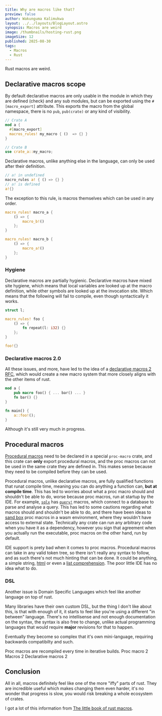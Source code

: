 ```yaml
---
title: Why are macros like that?
preview: false
author: Wakunguma Kalimukwa
layout: ../../layouts/BlogLayout.astro
synopsis: Macros are weird
image: /thumbnails/hosting-rust.png
imageSize: 12
published: 2025-08-30
tags:
  - Macros
  - Rust
---
```



Rust macros are weird.


## Declarative macros scope
By default declarative macros are only usable in the module in which they are defined (check) and any sub modules, but can be exported using the 
`#[macro_export]` attribute. This exports the macro from the global namespace, there is no `pub`, `pub(crate)` or any kind of visibility.

```rust
// Crate A
mod a {
  #[macro_export]
  macros_rules! my_macro { ()  => {} }
}

// Crate B
use crate_a::my_macro;
```

Declarative macros, unlike anything else in the language, can only be used after their definition.

```rust
// a! in undefined
macro_rules a! { () => {} }
// a! is defined
a!{}
```

The exception to this rule, is macros themselves which can be used in any order.

```rust
macro_rules! macro_a {
    () => {
        macro_b!()
    };
}

macro_rules! macro_b {
    () => {
        macro_a!()
    };
}
```

### Hygiene
Declarative macros are partially hygienic.
Declarative macros have mixed site hygiene, which means that local variables are looked up at the macro definition, while other symbols are looked up at the invocation site. Which means
that the following will fail to compile, even though syntactically it works.

```rust
struct l;

macro_rules! foo {
    () => {
        fn repeat(l: i32) {}
    };
}

foo!{}
```


### Declarative macros 2.0
All these issues, and more, have led to the idea of a [declarative macros 2](https://github.com/rust-lang/rust/issues/39412) [RFC](https://github.com/rust-lang/rfcs/blob/master/text/1584-macros.md),
which would create a new macro system that more closely aligns with the other items of rust.

```rust
mod a {
    pub macro foo() { ... bar() ... }
    fn bar() {}
}

fn main() {
    a::foo!(); 
}
```

Although it's still very much in progress.

## Procedural macros

[Procedural macros](https://doc.rust-lang.org/nightly/reference/procedural-macros.html) need to be declared in a special `proc-macro` crate, 
and this crate can **only** export procedural macros, and the proc macros can not be used in the same crate they are defined in. 
This makes sense because they need to be compiled before they can be used.


Procedural macros, unlike declarative macros, are fully qualified functions that runat compile time, meaning you can do anything a function can, **but at compile time**.
This has led to worries about what a proc macro should and shouldn't be able to do, worse because proc macros, run at startup by the IDE.
For example, [`sqlx`](https://github.com/launchbadge/sqlx) has 
[`query!`](https://github.com/launchbadge/sqlx?tab=readme-ov-file#compile-time-verification) macros, which connect to a database to parse and analyse a query.
This has led to some cautions regarding what macros should and shouldn't be able to do, and there have been ideas to 
[sand box](https://internals.rust-lang.org/t/pre-rfc-sandboxed-deterministic-reproducible-efficient-wasm-compilation-of-proc-macros/19359) proc macros 
in a wasm environment, where they wouldn't have access to external state.
Technically any crate can run any arbitrary code when you have it as a dependency, however you sign that agreement when you actually run the executable, proc macros on the other hand, run by default.

IDE support is prety bad when it comes to proc macros. Procedural macros can take in any valid token tree, so there isn't really any syntax to follow, and as such
there's not much hinting that can be done. It could be anything, a simple string, [html](https://yew.rs/docs/concepts/basic-web-technologies/html) 
or even a [list comprehension](https://crates.io/crates/list_comprehension_macro). The poor little IDE has no idea what to do.

### DSL
Another issue is Domain Specific Languages which feel like another language on top of rust.

Many libraries have their own custom DSL, but the thing I don't like about this, is that with enough of it, it starts to feel like you're using a 
different "in between" language. There's no intellisense and not enough documentation on the syntax, the syntax is also free to change, unlike actual programming languages that would require
**major** revisions for that to happen.

Eventually they become so complex that it's own mini-language, requiring backwards compatibilty and such.

Proc macros are recompiled every time in iterative builds.
Proc macro 2
Macros 2
Declarative macros 2

## Conclusion
All in all, macros definitely feel like one of the more "iffy" parts of rust. They are incredible useful which makes changing them even harder, it's no wonder that progress is slow, you
would risk breaking a whole ecosystem of crates.

I got a lot of this information from [The little book of rust macros](https://lukaswirth.dev/tlborm/introduction.html).
